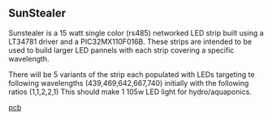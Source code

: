 ## SunStealer

Sunstealer is a 15 watt single color (rs485) networked LED strip built using a LT34781 driver and a PIC32MX110F016B.
These strips are intended to be used to build larger LED pannels with each strip covering a specific wavelength.

There will be 5 variants of the strip each populated with LEDs targeting te following wavelengths (439,469,642,667,740) initially with the following ratios (1,1,2,2,1) This should make 1 105w LED light for hydro/aquaponics.

[pcb](pannel_v1.png)
